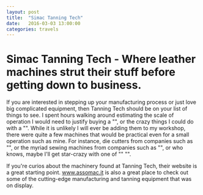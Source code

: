 ```yaml
---
layout: post
title:  "Simac Tanning Tech"
date:   2016-03-03 13:00:00
categories: travels
---
```


# Simac Tanning Tech - Where leather machines strut their stuff before getting down to business.
  
If you are interested in stepping up your manufacturing process or just love big complicated equipment, then Tanning Tech should be on your list of things to see. I spent hours walking around estimating the scale of operation I would need to justify buying a "", or the crazy things I could do with a "". While it is unlikely I will ever be adding them to my workshop, there were quite a few machines that would be practical even for a small operation such as mine. For instance, die cutters from companies such as "", or the myriad sewing machines from companies such as "", or who knows, maybe I'll get star-crazy with one of "" "".

If you're curios about the machinery found at Tanning Tech, their website is a great starting point. www.assomac.it is also a great place to check out some of the cutting-edge manufacturing and tanning equipment that was on display.


<figure>
  <img src="">
  <figcaption></figcaption>
</figure>
